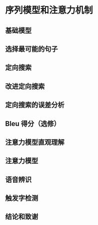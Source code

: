 # 序列模型和注意力机制

## 基础模型

## 选择最可能的句子

## 定向搜索

## 改进定向搜索

## 定向搜索的误差分析

## Bleu 得分（选修）

## 注意力模型直观理解

## 注意力模型

## 语音辨识

## 触发字检测

## 结论和致谢
